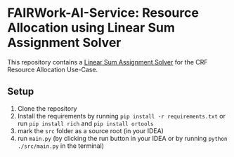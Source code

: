# FAIRWork-AI-Service: Resource Allocation using Linear Sum Assignment Solver

This repository contains a [Linear Sum Assignment Solver](https://developers.google.com/optimization/assignment/linear_assignment) for the CRF Resource Allocation Use-Case. 

## Setup
1. Clone the repository
2. Install the requirements by running `pip install -r requirements.txt` or run `pip install rich` and `pip install ortools`
3. mark the `src` folder as a source root (in your IDEA)
4. run `main.py` (by clicking the run button in your IDEA or by running `python ./src/main.py` in the terminal)